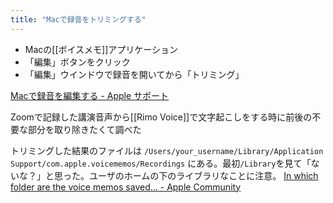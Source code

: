 ```yaml
---
title: "Macで録音をトリミングする"
---
```


- Macの[[ボイスメモ]]アプリケーション
- 「編集」ボタンをクリック
- 「編集」ウインドウで録音を開いてから「トリミング」

[Macで録音を編集する - Apple サポート](https://support.apple.com/ja-jp/guide/voice-memos/vmac7e39c22e/mac)

Zoomで記録した講演音声から[[Rimo Voice]]で文字起こしをする時に前後の不要な部分を取り除きたくて調べた

トリミングした結果のファイルは
`/Users/your_username/Library/Application Support/com.apple.voicememos/Recordings`
にある。最初`/Library`を見て「ないな？」と思った。ユーザのホームの下のライブラリなことに注意。
[In which folder are the voice memos saved… - Apple Community](https://discussions.apple.com/thread/250178973)
